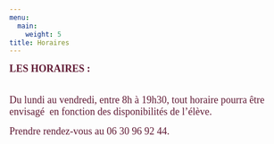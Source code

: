 ```yaml
---
menu:
  main:
    weight: 5
title: Horaires
---
```

<p style="text-align: left;">
    <span style="font-size: large; font-family: georgia, palatino;">
        <strong><span style="color: #601a34;">LES HORAIRES&nbsp;:</span></strong>
    </span>
</p>
<p>
    <span style="color: #601a34;">
        <span style="font-family: georgia, palatino; font-size: large;"><br>
Du lundi au vendredi, entre 8h à 19h30, tout horaire pourra être envisagé &nbsp;en fonction des disponibilités de l’élève.</span>
    </span>
</p>
<p>
    <span style="color: #601a34;"><span style="font-family: georgia, palatino; font-size: large;">Prendre rendez-vous au 06 30 96 92 44.</span></span>
</p>

